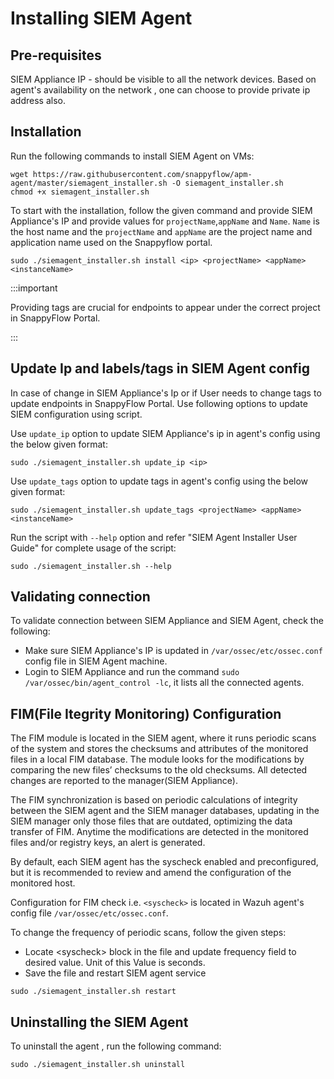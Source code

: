 # Installing SIEM Agent

## Pre-requisites

SIEM Appliance IP - should be visible to all the network devices. Based on agent's availability on the network , one can choose to provide private ip address also.

## Installation

Run the following commands to install SIEM Agent on VMs:

```shell
wget https://raw.githubusercontent.com/snappyflow/apm-agent/master/siemagent_installer.sh -O siemagent_installer.sh
chmod +x siemagent_installer.sh
```

To start with the installation, follow the given command and provide SIEM Appliance's IP and provide values for `projectName`,`appName` and `Name`. `Name` is the host name and the `projectName` and `appName` are the project name and application name used on the Snappyflow portal.

```shell
sudo ./siemagent_installer.sh install <ip> <projectName> <appName> <instanceName>
```
:::important

Providing tags are crucial for endpoints to appear under the correct project in SnappyFlow Portal.

::: 

## Update Ip and labels/tags in SIEM Agent config

In case of change in SIEM Appliance's Ip or if User needs to change tags to update endpoints in SnappyFlow Portal. Use following options to update SIEM configuration using script.

Use `update_ip` option to update SIEM Appliance's ip in agent's config using the below given format:

```shell
sudo ./siemagent_installer.sh update_ip <ip>
```

Use `update_tags` option to update tags in agent's config using the below given format:

```shell
sudo ./siemagent_installer.sh update_tags <projectName> <appName> <instanceName>
```

Run the script with `--help` option and refer "SIEM Agent Installer User Guide" for complete usage of the script:
```shell
sudo ./siemagent_installer.sh --help
```

## Validating connection

To validate connection between SIEM Appliance and SIEM Agent, check the following:
- Make sure SIEM Appliance's IP is updated in `/var/ossec/etc/ossec.conf` config file in SIEM Agent machine.
- Login to SIEM Appliance and run the command `sudo /var/ossec/bin/agent_control -lc`, it lists all the connected agents.

## FIM(File Itegrity Monitoring) Configuration

The FIM module is located in the SIEM agent, where it runs periodic scans of the system and stores the checksums and attributes of the monitored files in a local FIM database. The module looks for the modifications by comparing the new files’ checksums to the old checksums. All detected changes are reported to the manager(SIEM Appliance).

The FIM synchronization is based on periodic calculations of integrity between the SIEM agent and the SIEM manager databases, updating in the SIEM manager only those files that are outdated, optimizing the data transfer of FIM. Anytime the modifications are detected in the monitored files and/or registry keys, an alert is generated.

By default, each SIEM agent has the syscheck enabled and preconfigured, but it is recommended to review and amend the configuration of the monitored host.

Configuration for FIM check i.e. `<syscheck>` is located in Wazuh agent's config file `/var/ossec/etc/ossec.conf`. 

To change the frequency of periodic scans, follow the given steps: 
- Locate <syscheck\> block in the file and update frequency field to desired value. Unit of this Value is seconds. 
- Save the file and restart SIEM agent service
```shell
sudo ./siemagent_installer.sh restart
```

## Uninstalling the SIEM Agent

To uninstall the agent , run the following command:
```shell
sudo ./siemagent_installer.sh uninstall
```